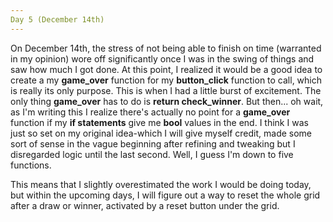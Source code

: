 ```yaml
---
Day 5 (December 14th)
---
```


  On December 14th, the stress of not being able to finish on time (warranted in my opinion) wore off significantly once I was in the swing of things and saw how much I got done. At this point, I realized it would be a good idea to create a my **game_over** function for my **button_click** function to call, which is really its only purpose. This is when I had a little burst of excitement. The only thing **game_over** has to do is **return check_winner**. But then... oh wait, as I'm writing this I realize there's actually no point for a **game_over** function if my **if statements** give me **bool** values in the end. I think I was just so set on my original idea-which I will give myself credit, made some sort of sense in the vague beginning after refining and tweaking but I disregarded logic until the last second. Well, I guess I'm down to five functions.
  
  This means that I slightly overestimated the work I would be doing today, but within the upcoming days, I will figure out a way to reset the whole grid after a draw or winner, activated by a reset button under the grid. 
